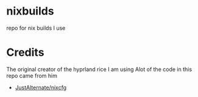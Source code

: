 # nixbuilds
repo for nix builds I use

# Credits
The original creator of the hyprland rice I am using
Alot of the code in this repo came from him

- [JustAlternate/nixcfg](https://github.com/JustAlternate/nixcfg)
